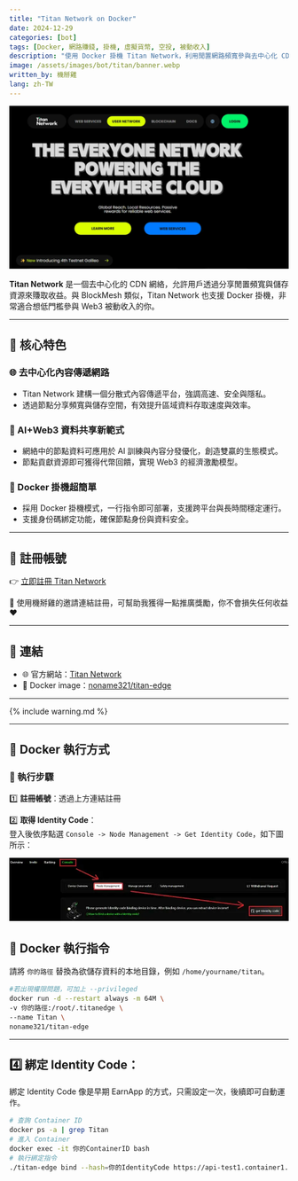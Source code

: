 ```yaml
---
title: "Titan Network on Docker"
date: 2024-12-29
categories: [bot]
tags: [Docker, 網路賺錢, 掛機, 虛擬貨幣, 空投, 被動收入]
description: "使用 Docker 掛機 Titan Network，利用閒置網路頻寬參與去中心化 CDN 並獲得獎勵。"
image: /assets/images/bot/titan/banner.webp
written_by: 機掰雞
lang: zh-TW
---
```


![Titan Network 封面圖](/assets/images/bot/titan/banner.webp)

**Titan Network** 是一個去中心化的 CDN 網絡，允許用戶透過分享閒置頻寬與儲存資源來賺取收益。與 BlockMesh 類似，Titan Network 也支援 Docker 掛機，非常適合想低門檻參與 Web3 被動收入的你。

---

## 🌟 核心特色

### 🌐 去中心化內容傳遞網路
- Titan Network 建構一個分散式內容傳遞平台，強調高速、安全與隱私。
- 透過節點分享頻寬與儲存空間，有效提升區域資料存取速度與效率。

### 🧠 AI+Web3 資料共享新範式
- 網絡中的節點資料可應用於 AI 訓練與內容分發優化，創造雙贏的生態模式。
- 節點貢獻資源即可獲得代幣回饋，實現 Web3 的經濟激勵模型。

### 🧩 Docker 掛機超簡單
- 採用 Docker 掛機模式，一行指令即可部署，支援跨平台與長時間穩定運行。
- 支援身份碼綁定功能，確保節點身份與資料安全。

---

## 📝 註冊帳號

👉 [立即註冊 Titan Network](https://test1.titannet.io/intiveRegister?code=VsLkCJ)

🎉 使用機掰雞的邀請連結註冊，可幫助我獲得一點推廣獎勵，你不會損失任何收益 ❤️

---

## 🔗 連結

- 🌐 官方網站：[Titan Network](https://www.titannet.io/)
- 🐳 Docker image：[noname321/titan-edge](https://hub.docker.com/r/noname321/titan-edge)

---

{% include warning.md %}

---

## 📁 Docker 執行方式

### 🧭 執行步驟

1️⃣ **註冊帳號**：透過上方連結註冊

2️⃣ **取得 Identity Code**：  
登入後依序點選 `Console -> Node Management -> Get Identity Code`，如下圖所示：

![Titan Identity](/assets/images/bot/titan/img_1.webp)

## 🐳 Docker 執行指令 
請將 `你的路徑` 替換為欲儲存資料的本地目錄，例如 `/home/yourname/titan`。

```bash
#若出現權限問題，可加上 --privileged
docker run -d --restart always -m 64M \
-v 你的路徑:/root/.titanedge \
--name Titan \
noname321/titan-edge
```
--- 

## 4️⃣ 綁定 Identity Code：
綁定 Identity Code 像是早期 EarnApp 的方式，只需設定一次，後續即可自動運作。
```bash 
# 查詢 Container ID
docker ps -a | grep Titan
# 進入 Container
docker exec -it 你的ContainerID bash
# 執行綁定指令
./titan-edge bind --hash=你的IdentityCode https://api-test1.container1.titannet.io/api/v2/device/binding
```
